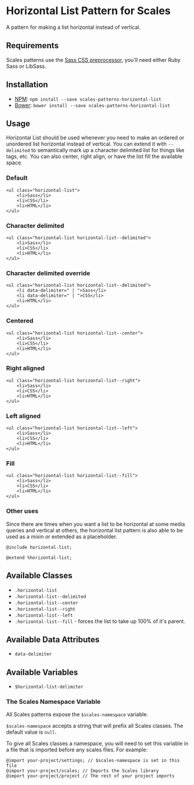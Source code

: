 # Horizontal List Pattern for Scales

A pattern for making a list horizontal instead of vertical.

## Requirements

Scales patterns use the [Sass CSS preprocessor](http://sass-lang.com/), you'll need either Ruby Sass or LibSass.

## Installation

* [NPM](http://npmjs.com): `npm install --save scales-patterns-horizontal-list`
* [Bower](http://bower.io/): `bower install --save scales-patterns-horizontal-list`

## Usage

Horizontal List should be used whenever you need to make an ordered or unordered list horizontal instead of vertical. You can extend it with `--delimited` to semantically mark up a character delimited list for things like tags, etc. You can also center, right align, or have the list fill the available space.

### Default

```
<ul class="horizontal-list">
    <li>Sass</li>
    <li>CSS</li>
    <li>HTML</li>
</ul>
```

### Character delimited

```
<ul class="horizontal-list horizontal-list--delimited">
    <li>Sass</li>
    <li>CSS</li>
    <li>HTML</li>
</ul>
```

### Character delimited override

```
<ul class="horizontal-list horizontal-list--delimited">
    <li data-delimiter=" | ">Sass</li>
    <li data-delimiter=" | ">CSS</li>
    <li>HTML</li>
</ul>
```

### Centered

```
<ul class="horizontal-list horizontal-list--center">
    <li>Sass</li>
    <li>CSS</li>
    <li>HTML</li>
</ul>
```

### Right aligned

```
<ul class="horizontal-list horizontal-list--right">
    <li>Sass</li>
    <li>CSS</li>
    <li>HTML</li>
</ul>
```

### Left aligned

```
<ul class="horizontal-list horizontal-list--left">
    <li>Sass</li>
    <li>CSS</li>
    <li>HTML</li>
</ul>
```

### Fill

```
<ul class="horizontal-list horizontal-list--fill">
    <li>Sass</li>
    <li>CSS</li>
    <li>HTML</li>
</ul>
```

### Other uses

Since there are times when you want a list to be horizontal at some media queries and vertical at others, the horizontal list pattern is also able to be used as a mixin or extended as a placeholder.

```
@include horizontal-list;

@extend %horizontal-list;
```

## Available Classes

* `.horizontal-list`
* `.horizontal-list--delimited`
* `.horizontal-list--center`
* `.horizontal-list--right`
* `.horizontal-list--left`
* `.horizontal-list--fill` - forces the list to take up 100% of it's parent.

## Available Data Attributes

* `data-delimiter`

## Available Variables

* `$horizontal-list-delimiter`

### The Scales Namespace Variable

All Scales patterns expose the `$scales-namespace` variable.

`$scales-namespace` accepts a string that will prefix all Scales classes. The default value is `null`.

To give all Scales classes a namespace, you will need to set this variable in a file that is imported before any scales files. For example:

```
@import your-project/settings; // $scales-namespace is set in this file
@import your-project/scales; // Imports the Scales library
@import your-project/project // The rest of your project imports
```
